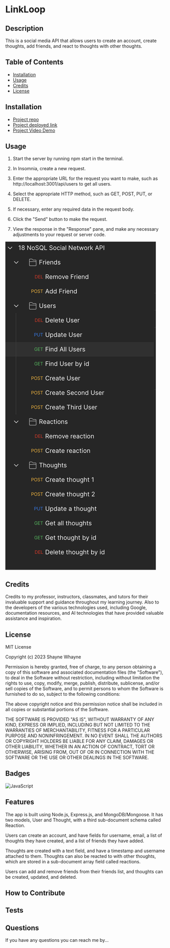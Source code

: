 # LinkLoop
      
## Description

This is a social media API that allows users to create an account, create thoughts, add friends, and react to thoughts with other thoughts.

## Table of Contents

- [Installation](#installation)
- [Usage](#usage)
- [Credits](#credits)
- [License](#license)

## Installation

- [Project repo](https://github.com/shaynefw/LinkLoop)
- [Project deployed link](https://shaynefw.github.io/LinkLoop/)
- [Project Video Demo](https://drive.google.com/file/d/1R-E1ibu4GMM7to8QzFXPr7wHMW6QeJfj/view?usp=sharing)

## Usage

1. Start the server by running npm start in the terminal.

2. In Insomnia, create a new request.

3. Enter the appropriate URL for the request you want to make, such as http://localhost:3001/api/users to get all users.

4. Select the appropriate HTTP method, such as GET, POST, PUT, or DELETE.

5. If necessary, enter any required data in the request body.

6. Click the "Send" button to make the request.

7. View the response in the "Response" pane, and make any necessary adjustments to your request or server code.

![screenShot](./public/assets/images/ss.png)

## Credits

Credits to my professor, instructors, classmates, and tutors for their invaluable support and guidance throughout my learning journey. Also to the developers of the various technologies used, including Google, documentation resources, and AI technologies that have provided valuable assistance and inspiration.

## License

MIT License

Copyright (c) 2023 Shayne Whayne

Permission is hereby granted, free of charge, to any person obtaining a copy
of this software and associated documentation files (the "Software"), to deal
in the Software without restriction, including without limitation the rights
to use, copy, modify, merge, publish, distribute, sublicense, and/or sell
copies of the Software, and to permit persons to whom the Software is
furnished to do so, subject to the following conditions:

The above copyright notice and this permission notice shall be included in all
copies or substantial portions of the Software.

THE SOFTWARE IS PROVIDED "AS IS", WITHOUT WARRANTY OF ANY KIND, EXPRESS OR
IMPLIED, INCLUDING BUT NOT LIMITED TO THE WARRANTIES OF MERCHANTABILITY,
FITNESS FOR A PARTICULAR PURPOSE AND NONINFRINGEMENT. IN NO EVENT SHALL THE
AUTHORS OR COPYRIGHT HOLDERS BE LIABLE FOR ANY CLAIM, DAMAGES OR OTHER
LIABILITY, WHETHER IN AN ACTION OF CONTRACT, TORT OR OTHERWISE, ARISING FROM,
OUT OF OR IN CONNECTION WITH THE SOFTWARE OR THE USE OR OTHER DEALINGS IN THE
SOFTWARE.


## Badges

![JavaScript](https://img.shields.io/badge/JavaScript-100%25-yellow)

## Features

The app is built using Node.js, Express.js, and MongoDB/Mongoose. It has two models, User and Thought, with a third sub-document schema called Reaction.

Users can create an account, and have fields for username, email, a list of thoughts they have created, and a list of friends they have added.

Thoughts are created with a text field, and have a timestamp and username attached to them. Thoughts can also be reacted to with other thoughts, which are stored in a sub-document array field called reactions.

Users can add and remove friends from their friends list, and thoughts can be created, updated, and deleted.

## How to Contribute

## Tests

## Questions
  
If you have any questions you can reach me by...
  